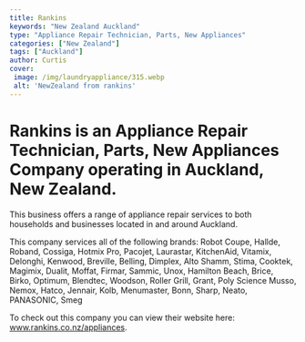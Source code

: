 ```yaml
---
title: Rankins
keywords: "New Zealand Auckland"
type: "Appliance Repair Technician, Parts, New Appliances"
categories: ["New Zealand"]
tags: ["Auckland"]
author: Curtis
cover:
 image: /img/laundryappliance/315.webp
 alt: 'NewZealand from rankins'
---
```


# Rankins is an Appliance Repair Technician, Parts, New Appliances Company operating in Auckland, New Zealand.

This business offers a range of appliance repair services to both households and businesses located in and around Auckland.

This company services all of the following brands: Robot Coupe, Hallde, Roband, Cossiga, Hotmix Pro, Pacojet, Laurastar, KitchenAid, Vitamix, Delonghi, Kenwood, Breville, Belling, Dimplex, Alto Shamm, Stima, Cooktek, Magimix, Dualit, Moffat, Firmar, Sammic, Unox, Hamilton Beach, Brice, Birko, Optimum, Blendtec, Woodson, Roller Grill, Grant, Poly Science Musso, Nemox, Hatco, Jennair, Kolb, Menumaster, Bonn, Sharp, Neato, PANASONIC, Smeg

To check out this company you can view their website here: www.rankins.co.nz/appliances.
